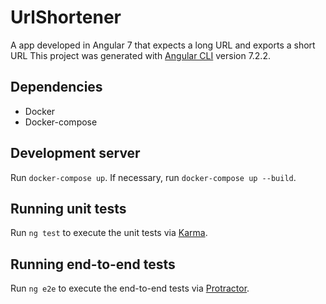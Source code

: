 # UrlShortener

A app developed in Angular 7 that expects a long URL and exports a short URL
This project was generated with [Angular CLI](https://github.com/angular/angular-cli) version 7.2.2.

## Dependencies
 - Docker
 - Docker-compose
 
## Development server

Run `docker-compose up`. If necessary, run `docker-compose up --build`.

## Running unit tests

Run `ng test` to execute the unit tests via [Karma](https://karma-runner.github.io).

## Running end-to-end tests

Run `ng e2e` to execute the end-to-end tests via [Protractor](http://www.protractortest.org/).

